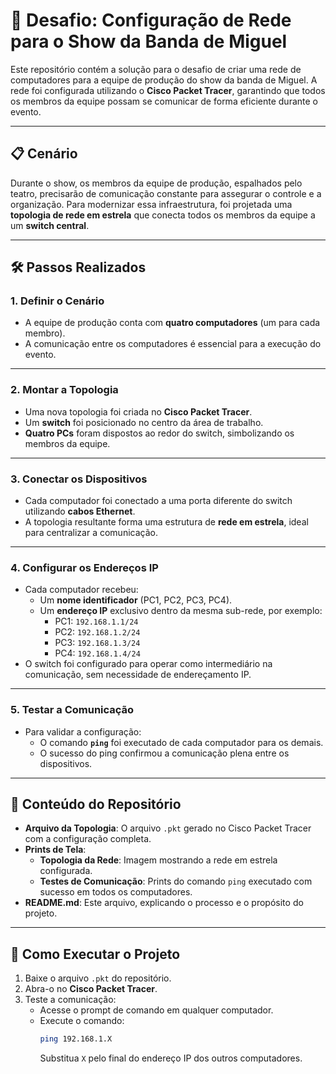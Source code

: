 # 🎵 Desafio: Configuração de Rede para o Show da Banda de Miguel

Este repositório contém a solução para o desafio de criar uma rede de computadores para a equipe de produção do show da banda de Miguel. A rede foi configurada utilizando o **Cisco Packet Tracer**, garantindo que todos os membros da equipe possam se comunicar de forma eficiente durante o evento.

---

## 📋 Cenário

Durante o show, os membros da equipe de produção, espalhados pelo teatro, precisarão de comunicação constante para assegurar o controle e a organização. Para modernizar essa infraestrutura, foi projetada uma **topologia de rede em estrela** que conecta todos os membros da equipe a um **switch central**.

---

## 🛠️ Passos Realizados

### 1. Definir o Cenário
- A equipe de produção conta com **quatro computadores** (um para cada membro).
- A comunicação entre os computadores é essencial para a execução do evento.

---

### 2. Montar a Topologia
- Uma nova topologia foi criada no **Cisco Packet Tracer**.
- Um **switch** foi posicionado no centro da área de trabalho.
- **Quatro PCs** foram dispostos ao redor do switch, simbolizando os membros da equipe.

---

### 3. Conectar os Dispositivos
- Cada computador foi conectado a uma porta diferente do switch utilizando **cabos Ethernet**.
- A topologia resultante forma uma estrutura de **rede em estrela**, ideal para centralizar a comunicação.

---

### 4. Configurar os Endereços IP
- Cada computador recebeu:
  - Um **nome identificador** (PC1, PC2, PC3, PC4).
  - Um **endereço IP** exclusivo dentro da mesma sub-rede, por exemplo:
    - PC1: `192.168.1.1/24`
    - PC2: `192.168.1.2/24`
    - PC3: `192.168.1.3/24`
    - PC4: `192.168.1.4/24`
- O switch foi configurado para operar como intermediário na comunicação, sem necessidade de endereçamento IP.

---

### 5. Testar a Comunicação
- Para validar a configuração:
  - O comando **`ping`** foi executado de cada computador para os demais.
  - O sucesso do ping confirmou a comunicação plena entre os dispositivos.

---

## 📂 Conteúdo do Repositório

- **Arquivo da Topologia**: O arquivo `.pkt` gerado no Cisco Packet Tracer com a configuração completa.
- **Prints de Tela**:
  - **Topologia da Rede**: Imagem mostrando a rede em estrela configurada.
  - **Testes de Comunicação**: Prints do comando `ping` executado com sucesso em todos os computadores.
- **README.md**: Este arquivo, explicando o processo e o propósito do projeto.

---

## 🚀 Como Executar o Projeto

1. Baixe o arquivo `.pkt` do repositório.
2. Abra-o no **Cisco Packet Tracer**.
3. Teste a comunicação:
   - Acesse o prompt de comando em qualquer computador.
   - Execute o comando:
     ```bash
     ping 192.168.1.X
     ```
     Substitua `X` pelo final do endereço IP dos outros computadores.





